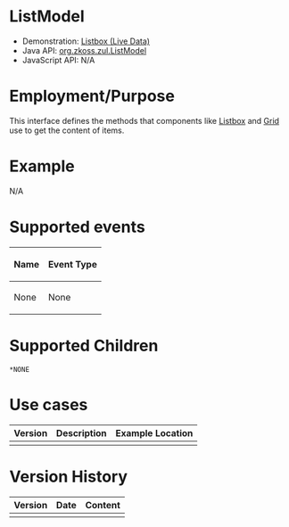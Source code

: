

# ListModel

- Demonstration: [Listbox (Live Data)](http://www.zkoss.org/zkdemo/userguide/#g8)
- Java API: [org.zkoss.zul.ListModel](https://www.zkoss.org/javadoc/latest/zk/org/zkoss/zul/ListModel.html)
- JavaScript API: N/A

# Employment/Purpose

This interface defines the methods that components like [ Listbox]({{site.baseurl}}/zk_component_ref/data/listbox) and [ Grid]({{site.baseurl}}/zk_component_ref/data/grid) use to get the
content of items.

# Example

N/A

# Supported events

<table>
<thead>
<tr class="header">
<th><center>
<p>Name</p>
</center></th>
<th><center>
<p>Event Type</p>
</center></th>
</tr>
</thead>
<tbody>
<tr class="odd">
<td><p>None</p></td>
<td><p>None</p></td>
</tr>
</tbody>
</table>

# Supported Children

`*NONE`

# Use cases

| Version | Description | Example Location |
|---------|-------------|------------------|
|         |             |                  |

# Version History

| Version | Date | Content |
|---------|------|---------|
|         |      |         |


